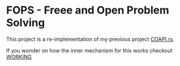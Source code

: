 # FOPS - Freee and Open Problem Solving

This project is a re-implementation of my previous project [COAPI.rs](https://github.com/aavtic/coapi.rs).

If you wonder on how the inner mechanism for this works checkout [WORKING](https://github.com/Aavtic/fops/tree/master/backend/code_execution)
